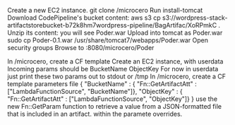 Create a new EC2 instance.
git clone /microcero
Run install-tomcat
Download CodePipeline's bucket content:
 aws s3 cp s3://wordpress-stack-artifactstorebucket-b72k8hm7wordpress-pipeline/BagArtifac/XoRPmkC .
Unzip its content: you will see Poder.war
Upload into tomcat as Poder.war
 sudo cp Poder-0.1.war /usr/share/tomcat7/webapps/Poder.war
Open security groups
Browse to :8080/microcero/Poder

In /microcero, create a CF template
 Create an EC2 instance, with userdata
 Incoming params should be
  BucketName
  ObjectKey
 For now in userdata just print these two params out to stdout or /tmp
In /microcero, create a CF template parameters file
{
  "BucketName" : { "Fn::GetArtifactAtt" : ["LambdaFunctionSource", "BucketName"]},
  "ObjectKey" : { "Fn::GetArtifactAtt" : ["LambdaFunctionSource", "ObjectKey"]}
}
use the new Fn::GetParam function to retrieve a value 
from a JSON-formatted file that is included in an artifact. 
within the paramete overrides.
